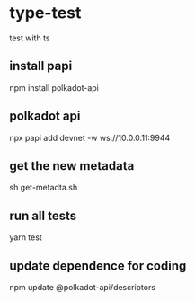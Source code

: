# type-test

test with ts

## install papi

npm install polkadot-api

## polkadot api

npx papi add devnet -w ws://10.0.0.11:9944

## get the new metadata

sh get-metadta.sh

## run all tests

yarn test

## update dependence for coding

npm update @polkadot-api/descriptors
